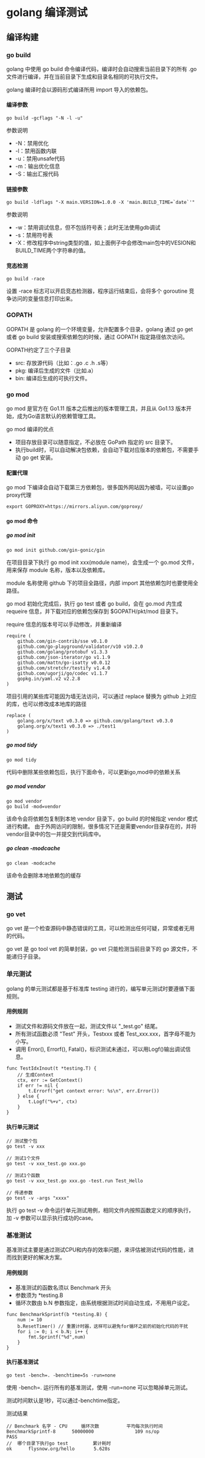 # golang 编译测试

## 编译构建
### go build
golang 中使用 go build 命令编译代码，编译时会自动搜索当前目录下的所有 .go 文件进行编译，并在当前目录下生成和目录名相同的可执行文件。

golang 编译时会以源码形式编译所用 import 导入的依赖包。

#### 编译参数
```
go build -gcflags "-N -l -u"
```
参数说明
- -N：禁用优化
- -l：禁用函数内联
- -u：禁用unsafe代码
- -m：输出优化信息
- -S：输出汇报代码

#### 链接参数
```
go build -ldflags "-X main.VERSION=1.0.0 -X 'main.BUILD_TIME=`date`'"
```
参数说明
- -w：禁用调试信息，但不包括符号表；此时无法使用gdb调试
- -s：禁用符号表
- -X：修改程序中string类型的值，如上面例子中会修改main包中的VESION和BUILD_TIME两个字符串的值。

#### 竞态检测
```
go build -race 
```
设置 -race 标志可以开启竞态检测器，程序运行结束后，会将多个 goroutine 竞争访问的变量信息打印出来。

### GOPATH
GOPATH 是 golang 的一个环境变量，允许配置多个目录，golang 通过 go get 或者 go build 安装或搜索依赖包的时候，通过 GOPATH 指定路径依次访问。

GOPATH约定了三个子目录
- src: 存放源代码（比如：.go .c .h .s等）
- pkg: 编译后生成的文件（比如.a）
- bin: 编译后生成的可执行文件。

### go mod
go mod 是官方在 Go1.11 版本之后推出的版本管理工具，并且从 Go1.13 版本开始，成为Go语言默认的依赖管理工具。

go mod 编译的优点
- 项目存放目录可以随意指定，不必放在 GoPath 指定的 src 目录下。
- 执行build时，可以自动解决包依赖，会自动下载对应版本的依赖包，不需要手动 go get 安装。

#### 配置代理
go mod 下编译会自动下载第三方依赖包，很多国外网站因为被墙，可以设置go proxy代理
```
export GOPROXY=https://mirrors.aliyun.com/goproxy/
```

#### go mod 命令
##### go mod init
```
go mod init github.com/gin-gonic/gin
```
在项目目录下执行 go mod init xxx(module name)，会生成一个 go.mod 文件，用来保存 module 名称，版本以及依赖库。

module 名称使用 github 下的项目全路径，内部 import 其他依赖包时也要使用全路径。 

go mod 初始化完成后，执行 go test 或者 go build，会在 go.mod 内生成 requeire 信息，并下载对应的依赖包保存到 $GOPATH/pkt/mod 目录下。

require 信息的版本号可以手动修改，并重新编译
```
require (
	github.com/gin-contrib/sse v0.1.0
	github.com/go-playground/validator/v10 v10.2.0
	github.com/golang/protobuf v1.3.3
	github.com/json-iterator/go v1.1.9
	github.com/mattn/go-isatty v0.0.12
	github.com/stretchr/testify v1.4.0
	github.com/ugorji/go/codec v1.1.7
	gopkg.in/yaml.v2 v2.2.8
)
```

项目引用的某些库可能因为墙无法访问，可以通过 replace 替换为 github 上对应的库，也可以修改成本地库的路径
```
replace (
    golang.org/x/text v0.3.0 => github.com/golang/text v0.3.0
    golang.org/x/text1 v0.3.0 => ./test1
)
```

##### go mod tidy
```
go mod tidy
```
代码中删除某些依赖包后，执行下面命令，可以更新go,mod中的依赖关系

##### go mod vendor
```
go mod vendor
go build -mod=vendor
```
该命令会将依赖包复制到本地 vendor 目录下，go build 的时候指定 vendor 模式进行构建。
由于外网访问的限制，很多情况下还是需要vendor目录存在的，并将vendor目录中的包一并提交到代码库中。

##### go clean -modcache
```
go clean -modcache
```

该命令会删除本地依赖包的缓存

## 测试
### go vet
go vet 是一个检查源码中静态错误的工具，可以检测出任何可疑，异常或者无用的代码。

go vet 是 go tool vet 的简单封装，go vet 只能检测当前目录下的 go 源文件，不能递归子目录。

### 单元测试
golang 的单元测试都是基于标准库 testing 进行的，编写单元测试时要遵循下面规则。

#### 用例规则
- 测试文件和源码文件放在一起，测试文件以 "_test.go" 结尾。
- 所有测试函数必须 "Test" 开头，Testxxx 或者 Test_xxx.xxx，首字母不能为小写。
- 调用 Error(), Errorf(), Fatal()，标识测试未通过，可以用Logf()输出调试信息。

```
func TestIdxInout(t *testing.T) {
	// 生成Context
	ctx, err := GetContext()
	if err != nil {
		t.Errorf("get context error: %s\n", err.Error())
	} else {
		t.Logf("%+v", ctx)
	}
}
```

#### 执行单元测试

```
// 测试整个包
go test -v xxx

// 测试1个文件
go test -v xxx_test.go xxx.go

// 测试1个函数
go test -v xxx_test.go xxx.go -test.run Test_Hello

// 传递参数
go test -v -args "xxxx"
```

执行 go test -v 命令运行单元测试用例，相同文件内按照函数定义的顺序执行，加 -v 参数可以显示执行成功的case。

### 基准测试
基准测试主要是通过测试CPU和内存的效率问题，来评估被测试代码的性能，进而找到更好的解决方案。

#### 用例规则
- 基准测试的函数名须以 Benchmark 开头
- 参数须为 *testing.B
- 循环次数由 b.N 参数指定，由系统根据测试时间自动生成，不用用户设定。

```
func BenchmarkSprintf(b *testing.B) {
	num := 10
	b.ResetTimer() // 重置计时器，这样可以避免for循环之前的初始化代码的干扰
	for i := 0; i < b.N; i++ {
		fmt.Sprintf("%d",num)
	}
}
```

#### 执行基准测试
```
go test -bench=. -benchtime=5s -run=none 
```
使用 -bench=. 运行所有的基准测试，使用 -run=none 可以忽略掉单元测试。

测试时间默认是1秒，可以通过-benchtime指定。

测试结果
```
// Benchmark 名字 - CPU     循环次数          平均每次执行时间 
BenchmarkSprintf-8      50000000               109 ns/op
PASS
//  哪个目录下执行go test         累计耗时
ok      flysnow.org/hello       5.628s
```
